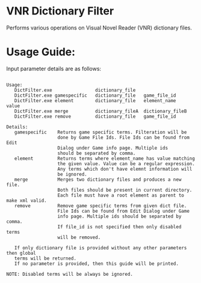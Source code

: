 # VNR Dictionary Filter
Performs various operations on Visual Novel Reader (VNR) dictionary files.

# Usage Guide:
Input parameter details are as follows:
<pre><code>
Usage:
   DictFilter.exe                dictionary_file
   DictFilter.exe gamespecific   dictionary_file   game_file_id
   DictFilter.exe element        dictionary_file   element_name      value
   DictFilter.exe merge          dictionary_fileA  dictionary_fileB
   DictFilter.exe remove         dictionary_file   game_file_id

Details:
   gamespecific    Returns game specific terms. Filteration will be
                   done by Game File Ids. File Ids can be found from Edit
                   Dialog under Game info page. Multiple ids
                   should be separated by comma.
   element         Returns terms where element_name has value matching
                   the given value. Value can be a regular expression.
                   Any terms which don't have elemnt information will
                   be ignored.
   merge           Merges two dictionary files and produces a new file.
                   Both files should be present in current directory.
                   Each file must have a root element as parent to make xml valid.
   remove          Remove game specific terms from given dict file.
                   File Ids can be found from Edit Dialog under Game
                   info page. Multiple ids should be separated by comma.
                   If file_id is not specified then only disabled terms
                   will be removed.

   If only dictionary file is provided without any other parameters then global
   terms will be returned.
   If no parameter is provided, then this guide will be printed.

NOTE: Disabled terms will be always be ignored.
</code></pre>